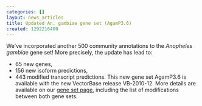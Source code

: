 ```yaml
---
categories: []
layout: news_articles
title: Updated An. gambiae gene set (AgamP3.6)
created: 1292216400
---
```

We've incorporated another 500 community annotations to the <i>Anopheles gambiae</i> gene set! More precisely, the update has lead to:  
- 65 new genes, 
- 156 new isoform predictions, 
- 443 modified transcript predictions.
This new gene set AgamP3.6 is available with the new VectorBase release VB-2010-12. More details are available on our <a href="/organisms/anopheles-gambiae/pest/AgamP3.6"> gene set page</a>, including the list of modifications between both gene sets.  
